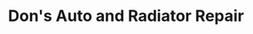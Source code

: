 ---
title: "Don's Auto and Radiator Repair"
url: /belgrade/dons-auto-and-radiator-repair/
shop: Autowerkstatt
---